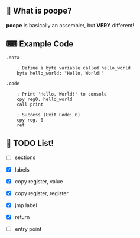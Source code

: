 ## 💩 What is poope?
**poope** is basically an assembler, but **VERY** different!

## ⌨ Example Code
```
.data

	; Define a byte variable called hello_world
	byte hello_world: "Hello, World!"

.code

	; Print 'Hello, World!' to console
	cpy reg0, hello_world
	call print

	; Success (Exit Code: 0)
	cpy reg, 0
	ret
```

## 🚀 TODO List!
- [ ] sections
- [x] labels
- [x] copy register, value
- [x] copy register, register
- [x] jmp label
- [x] return

- [ ] entry point
